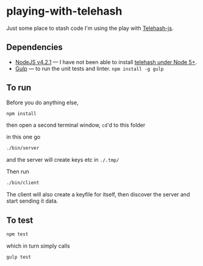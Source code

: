 # playing-with-telehash

Just some place to stash code I'm using the play with [Telehash-js](https://github.com/telehash/telehash-js).

## Dependencies

* [NodeJS v4.2.1](https://nodejs.org) — I have not been able to install [telehash under Node 5+](https://github.com/telehash/telehash-js/issues/51).
* [Gulp]() — to run the unit tests and linter. `npm install -g gulp`

## To run

Before you do anything else,

```sh
npm install
```

then open a second terminal window, `cd`'d to this folder

in this one go

```sh
./bin/server
```

and the server will create keys etc in `./.tmp/`

Then run

```sh
./bin/client
```

The client will also create a keyfile for itself, then discover the server and start sending it data.

## To test

```sh
npm test
```

which in turn simply calls

```sh
gulp test
```
